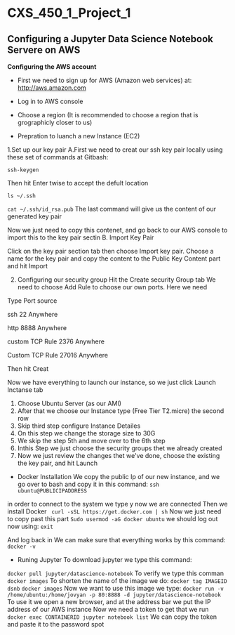 # CXS_450_1_Project_1

**Configuring a Jupyter Data Science Notebook Servere on AWS**
----
**Configuring the AWS account**

* First we need to sign up for AWS (Amazon web services) at: http://aws.amazon.com

* Log in to AWS console

* Choose a region (It is recommended to choose a region that is grographicly closer to us) 

* Prepration to luanch a new Instance (EC2)

1.Set up our key pair 
   A.First we need to creat our ssh key pair locally using these set of commands at Gitbash:

`ssh-keygen`

Then hit Enter twise to accept the defult location 

`ls ~/.ssh`

`cat ~/.ssh/id_rsa.pub`
The last command will give us the content of our generated key pair

Now we just need to copy this contenet, and go back to our AWS console to import this to the key pair sectin
B. Import Key Pair

Click on the key pair section tab then choose Import key pair.
Choose a name for the key pair and copy the content to the Public Key Content part and hit Import


2. Configuring our security group
 Hit the Create security Group tab
 We need to choose Add Rule to choose our own ports. Here we need
 
Type                 Port      source

ssh                  22        Anywhere

http                  8888      Anywhere

custom TCP Rule       2376      Anywhere

Custom TCP Rule       27016     Anywhere

Then hit Creat

Now we have everything to launch our instance, so we just click Launch Inctanse tab

1. Choose Ubuntu Server (as our AMI) 
2. After that we choose our Instance type (Free Tier T2.micre) the second row
3. Skip third step configure Instance Detailes
4. On this step we change the storage size to 30G
5. We skip the step 5th and move over to the 6th step
6. Inthis Step we just choose the security groups thet we already created
7. Now we just review the changes thet we've done, choose the existing the key pair, and hit Launch
* Docker Installation
We copy the public Ip of our new instance, and we go over to bash and copy it in this command:
`ssh ubuntu@PUBLICIPADDRESS`


in order to connect to the system we type y
now we are connected
Then we install Docker
` curl -sSL https://get.docker.com | sh`
Now we just need to copy past this part
`Sudo usermod -aG docker ubuntu`
we should log out now using:
`exit`

And log back in
We can make sure that everything works by this command:
`docker -v`
* Runing Jupyter
To download jupyter we type this command:

`docker pull jupyter/datascience-notebook`
To verify we type this comman
`docker images`
To shorten the name of the image we do:
`docker tag IMAGEID dsnb`
`docker images`
Now we want to use this image we type:
`docker run -v /home/ubuntu:/home/jovyan -p 80:8888 -d jupyter/datascience-notebook`
To use it we open a new browser, and at the address bar we put the IP address of our AWS instance
Now we need a token to get that we run
`docker exec CONTAINERID jupyter notebook list`
We can copy the token and paste it to the password spot
